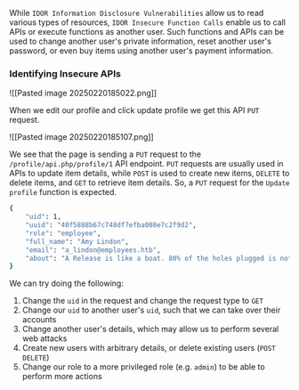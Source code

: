 While `IDOR Information Disclosure Vulnerabilities` allow us to read various types of resources, `IDOR Insecure Function Calls` enable us to call APIs or execute functions as another user. Such functions and APIs can be used to change another user's private information, reset another user's password, or even buy items using another user's payment information.

### Identifying Insecure APIs
![[Pasted image 20250220185022.png]]

When we edit our profile and click update profile we get this API `PUT` request.


![[Pasted image 20250220185107.png]]

We see that the page is sending a `PUT` request to the `/profile/api.php/profile/1` API endpoint. `PUT` requests are usually used in APIs to update item details, while `POST` is used to create new items, `DELETE` to delete items, and `GET` to retrieve item details. So, a `PUT` request for the `Update profile` function is expected.

```bash
{
    "uid": 1,
    "uuid": "40f5888b67c748df7efba008e7c2f9d2",
    "role": "employee",
    "full_name": "Amy Lindon",
    "email": "a_lindon@employees.htb",
    "about": "A Release is like a boat. 80% of the holes plugged is not good enough."
}
```

We can try doing the following:
1. Change the `uid` in the request and change the request type to `GET`
2. Change our `uid` to another user's `uid`, such that we can take over their accounts
3. Change another user's details, which may allow us to perform several web attacks
4. Create new users with arbitrary details, or delete existing users (`POST` `DELETE`)
5. Change our role to a more privileged role (e.g. `admin`) to be able to perform more actions